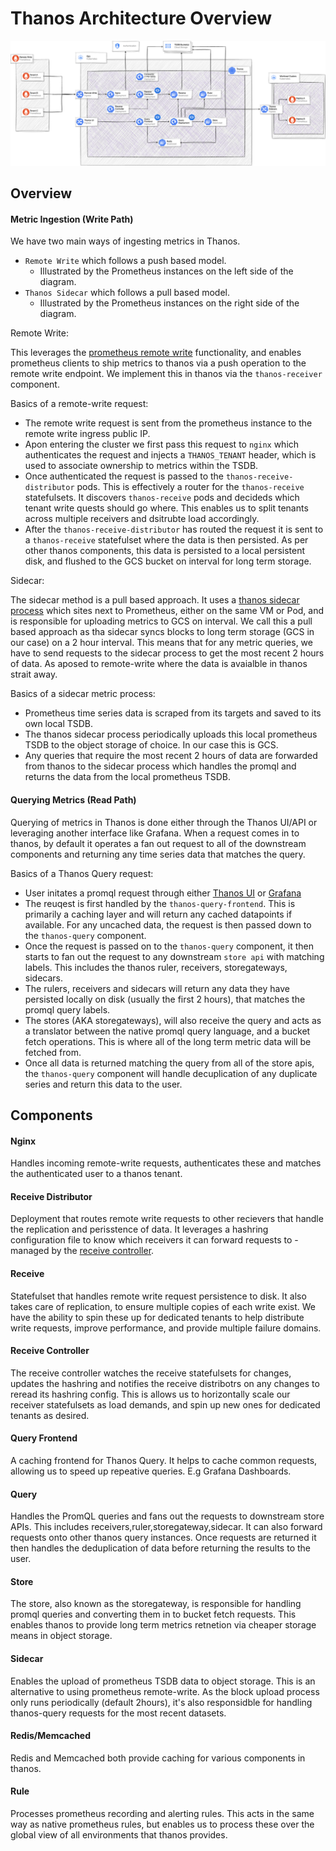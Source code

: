 # Thanos Architecture Overview

![thanos-architecture](img/thanos-architecture.png)

## Overview

#### Metric Ingestion (Write Path)

We have two main ways of ingesting metrics in Thanos.

- `Remote Write` which follows a push based model.
  - Illustrated by the Prometheus instances on the left side of the diagram.
- `Thanos Sidecar` which follows a pull based model.
  - Illustrated by the Prometheus instances on the right side of the diagram.

Remote Write:

This leverages the [prometheus remote write](https://prometheus.io/docs/prometheus/latest/configuration/configuration/#remote_write) functionality, and enables prometheus clients to ship metrics to thanos via a push operation to the remote write endpoint.
We implement this in thanos via the `thanos-receiver` component.

Basics of a remote-write request:

- The remote write request is sent from the prometheus instance to the remote write ingress public IP.
- Apon entering the cluster we first pass this request to `nginx` which authenticates the request and injects a `THANOS_TENANT` header, which is used to associate ownership to metrics within the TSDB.
- Once authenticated the request is passed to the `thanos-receive-distributor` pods. This is effectively a router for the `thanos-receive` statefulsets. It discovers `thanos-receive` pods and decideds which tenant write quests should go where. This enables us to split tenants across multiple receivers and dsitrubte load accordingly.
- After the `thanos-receive-distributor` has routed the request it is sent to a `thanos-receive` statefulset where the data is then persisted. As per other thanos components, this data is persisted to a local persistent disk, and flushed to the GCS bucket on interval for long term storage.

Sidecar:

The sidecar method is a pull based approach. It uses a [thanos sidecar process](https://thanos.io/tip/components/sidecar.md/) which sites next to Prometheus, either on the same VM or Pod, and is responsible for uploading metrics to GCS on interval.
We call this a pull based approach as tha sidecar syncs blocks to long term storage (GCS in our case) on a 2 hour interval. This means that for any metric queries, we have to send requests to the sidecar process to get the most recent 2 hours of data. As aposed to remote-write where the data is avaialble in thanos strait away.

Basics of a sidecar metric process:

- Prometheus time series data is scraped from its targets and saved to its own local TSDB.
- The thanos sidecar process periodically uploads this local prometheus TSDB to the object storage of choice. In our case this is GCS.
- Any queries that require the most recent 2 hours of data are forwarded from thanos to the sidecar process which handles the promql and returns the data from the local prometheus TSDB.

#### Querying Metrics (Read Path)

Querying of metrics in Thanos is done either through the Thanos UI/API or leveraging another interface like Grafana.
When a request comes in to thanos, by default it operates a fan out request to all of the downstream components and returning any time series data that matches the query.

Basics of a Thanos Query request:

- User initates a promql request through either [Thanos UI](https://thanos.gitlab.net) or [Grafana](https://dashboards.gitlab.net)
- The reuqest is first handled by the `thanos-query-frontend`. This is primarily a caching layer and will return any cached datapoints if available. For any uncached data, the request is then passed down to the `thanos-query` component.
- Once the request is passed on to the `thanos-query` component, it then starts to fan out the request to any downstream `store api` with matching labels. This includes the thanos ruler, receivers, storegateways, sidecars.
- The rulers, receivers and sidecars will return any data they have persisted locally on disk (usually the first 2 hours), that matches the promql query labels.
- The stores (AKA storegateways), will also receive the query and acts as a translator between the native promql query language, and a bucket fetch operations. This is where all of the long term metric data will be fetched from.
- Once all data is returned matching the query from all of the store apis, the `thanos-query` component will handle decuplication of any duplicate series and return this data to the user.

## Components

#### Nginx

Handles incoming remote-write requests, authenticates these and matches the authenticated user to a thanos tenant.

#### Receive Distributor

Deployment that routes remote write requests to other recievers that handle the replication and perisstence of data.
It leverages a hashring configuration file to know which receivers it can forward requests to - managed by the [receive controller](#receive-controller).

#### Receive

Statefulset that handles remote write request persistence to disk. It also takes care of replication, to ensure multiple copies of each write exist.
We have the ability to spin these up for dedicated tenants to help distribute write requests, improve performance, and provide multiple failure domains.

#### Receive Controller

The receive controller watches the receive statefulsets for changes, updates the hashring and notifies the receive distribotrs on any changes to reread its hashring config.
This is allows us to horizontally scale our receiver statefulsets as load demands, and spin up new ones for dedicated tenants as desired.

#### Query Frontend

A caching frontend for Thanos Query. It helps to cache common requests, allowing us to speed up repeative queries. E.g Grafana Dashboards.

#### Query

Handles the PromQL queries and fans out the requests to downstream store APIs. This includes receivers,ruler,storegateway,sidecar.
It can also forward requests onto other thanos query instances.
Once requests are returned it then handles the deduplication of data before returning the results to the user.

#### Store

The store, also known as the storegateway, is responsible for handling promql queries and converting them in to bucket fetch requests.
This enables thanos to provide long term metrics retnetion via cheaper storage means in object storage.

#### Sidecar

Enables the upload of prometheus TSDB data to object storage. This is an alternative to using prometheus remote-write.
As the block upload process only runs periodically (default 2hours), it's also responsidble for handling thanos-query requests for the most recent datasets.

#### Redis/Memcached

Redis and Memcached both provide caching for various components in thanos.

#### Rule

Processes prometheus recording and alerting rules. This acts in the same way as native prometheus rules, but enables us to process these over the global view of all environments that thanos provides.

